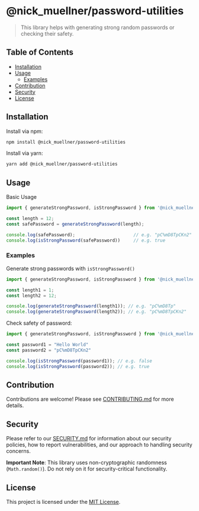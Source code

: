 # @nick_muellner/password-utilities

> This library helps with generating strong random passwords or checking their safety.

## Table of Contents

- [Installation](#installation)
- [Usage](#usage)
   - [Examples](#examples)
- [Contribution](#contribution)
- [Security](#security)
- [License](#license)

## Installation

Install via npm:

```bash
npm install @nick_muellner/password-utilities
```
Install via yarn:

```bash
yarn add @nick_muellner/password-utilities
```

## Usage

Basic Usage

```js
import { generateStrongPassword, isStrongPassword } from '@nick_muellner/password-utilities';

const length = 12;
const safePassword = generateStrongPassword(length);

console.log(safePassword);                      // e.g. "pC%mD8TpCKn2"
console.log(isStrongPassword(safePassword))     // e.g. true
```

### Examples

Generate strong passwords with `isStrongPassword()`

```js
import { generateStrongPassword, isStrongPassword } from '@nick_muellner/password-utilities';

const length1 = 1;
const length2 = 12;

console.log(generateStrongPassword(length1)); // e.g. "pC%mD8Tp"
console.log(generateStrongPassword(length2)); // e.g. "pC%mD8TpCKn2"
```

Check safety of password:

```js
import { generateStrongPassword, isStrongPassword } from '@nick_muellner/password-utilities';

const password1 = "Hello World"
const password2 = "pC%mD8TpCKn2"

console.log(isStrongPassword(password1)); // e.g. false
console.log(isStrongPassword(password2)); // e.g. true
```

## Contribution

Contributions are welcome! Please see [CONTRIBUTING.md](./CONTRIBUTING.md) for more details.

## Security

Please refer to our [SECURITY.md](./SECURITY.md) for information about our security policies, how to report vulnerabilities, and our approach to handling security concerns.

**Important Note**: This library uses non-cryptographic randomness (`Math.random()`). Do not rely on it for security-critical functionality.

## License

This project is licensed under the [MIT License](./LICENSE.md).
